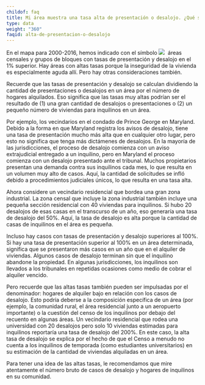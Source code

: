 ```yaml
---
childof: faq
title: Mi área muestra una tasa alta de presentación o desalojo. ¿Qué significa esto?
type: data
weight: "360"
faqid: alta-de-presentacion-o-desalojo
---
```

En el mapa para 2000-2016, hemos indicado con el símbolo <img class="hint" src="/images/icons/hint-icon-red.png">  áreas censales y grupos de bloques con tasas de presentación y desalojo en el 1% superior. Hay áreas con altas tasas porque la inseguridad de la vivienda es especialmente aguda allí. Pero hay otras consideraciones también.

Recuerde que las tasas de presentación y desalojo se calculan dividiendo la cantidad de presentaciones o desalojos en un área por el número de hogares alquilados. Eso significa que las tasas muy altas podrían ser el resultado de (1) una gran cantidad de desalojos o presentaciones o (2) un pequeño número de viviendas para inquilinos en un área.

Por ejemplo, los vecindarios en el condado de Prince George en Maryland. Debido a la forma en que Maryland registra los avisos de desalojo, tiene una tasa de presentación mucho más alta que en cualquier otro lugar, pero esto no significa que tenga más dictámenes de desalojos. En la mayoría de las jurisdicciones, el proceso de desalojo comienza con un aviso extrajudicial entregado a un inquilino, pero en Maryland el proceso comienza con un desalojo presentado ante el tribunal. Muchos propietarios presentan una demanda contra sus inquilinos cada mes, lo que resulta en un volumen muy alto de casos. Aquí, la cantidad de solicitudes se infló debido a procedimientos judiciales únicos, lo que resulta en una tasa alta.



Ahora considere un vecindario residencial que bordea una gran zona industrial. La zona censal que incluye la zona industrial también incluye una pequeña sección residencial con 40 viviendas para inquilinos. Si hubo 20 desalojos de esas casas en el transcurso de un año, eso generaría una tasa de desalojo del 50%. Aquí, la tasa de desalojo es alta porque la cantidad de casas de inquilinos en el área es pequeña.

Incluso hay casos con tasas de presentación y desalojo superiores al 100%. Si hay una tasa de presentación superior al 100% en un área determinada, significa que se presentaron más casos en un año que en el alquiler de viviendas. Algunos casos de desalojo terminan sin que el inquilino abandone la propiedad. En algunas jurisdicciones, los inquilinos son llevados a los tribunales en repetidas ocasiones como medio de cobrar el alquiler vencido.

Pero recuerde que las altas tasas también pueden ser impulsadas por el denominador: hogares de alquiler bajo en relación con los casos de desalojo. Esto podría deberse a la composición específica de un área (por ejemplo, la comunidad rural, el área residencial junto a un aeropuerto importante) o la cuestión del censo de los inquilinos por debajo del recuento en algunas áreas. Un vecindario residencial que rodea una universidad con 20 desalojos pero solo 10 viviendas estimadas para inquilinos reportaría una tasa de desalojo del 200%. En este caso, la alta tasa de desalojo se explica por el hecho de que el Censo a menudo no cuenta a los inquilinos de temporada (como estudiantes universitarios) en su estimación de la cantidad de viviendas alquiladas en un área.

Para tener una idea de las altas tasas, le recomendamos que mire atentamente el número bruto de casos de desalojo y hogares de inquilinos en su comunidad.